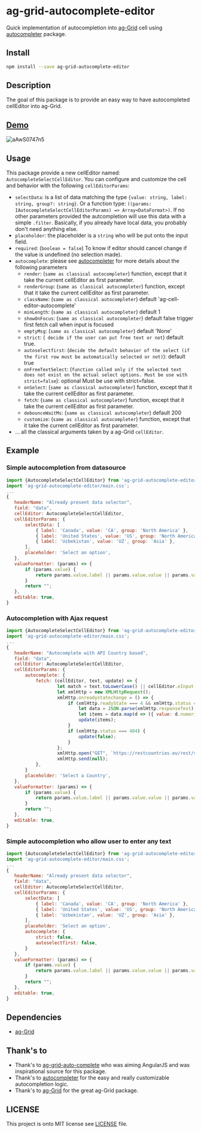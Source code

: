 # ag-grid-autocomplete-editor
Quick implementation of autocompletion into [ag-Grid](https://github.com/ag-grid/ag-grid) cell using [autocompleter](https://github.com/kraaden/autocomplete) package.

## Install
```bash
npm install --save ag-grid-autocomplete-editor
```

## Description
The goal of this package is to provide an easy way to have autocompleted cellEditor into ag-Grid.

## [Demo](https://stackblitz.com/edit/ag-grid-autocomplete-editor)
![aAwS0747n5](https://user-images.githubusercontent.com/8771783/54754946-0bdae680-4be5-11e9-9a49-b2b56d0d762c.gif)

## Usage
This package provide a new cellEditor named: `AutocompleteSelectCellEditor`.
You can configure and customize the cell and behavior with the following `cellEditorParams`:

- `selectData`: is a list of data matching the type `{value: string, label: string, group?: string}`. Or a function type: `((params: IAutocompleteSelectCellEditorParams) => Array<DataFormat>)`.
   If no other parameters provided the autcompletion will use this data with a simple `.filter`. Basically, if you already have local data, you probably don't need anything else.
- `placeholder`: the placeholder is a `string` who will be put onto the input field.
- `required`: (`boolean = false`) To know if editor should cancel change if the value is undefined (no selection made).
- `autocomplete`: please see [autocompleter](https://github.com/kraaden/autocomplete) for more details about the following parameters
    - `render`: (`same as classical autocompleter`) function, except that it take the current cellEditor as first parameter.
    - `renderGroup`: (`same as classical autocompleter`) function, except that it take the current cellEditor as first parameter. 
    - `className`: (`same as classical autocompleter`) default 'ag-cell-editor-autocomplete'
    - `minLength`: (`same as classical autocompleter`) default 1
    - `showOnFocus`: (`same as classical autocompleter`) default false trigger first fetch call when input is focused
    - `emptyMsg`: (`same as classical autocompleter`) default 'None'
    - `strict`: (` decide if the user can put free text or not`) default true.
    - `autoselectfirst`: (`decide the default behavior of the select (if the first row must be automatically selected or not)`): default true
    - `onFreeTextSelect`: (`function called only if the selected text does not
                            exist on the actual select options. Must be use with strict=false`): optional Must be use with strict=false.
    - `onSelect`: (`same as classical autocompleter`) function, except that it take the current cellEditor as first parameter.
    - `fetch`: (`same as classical autocompleter`) function, except that it take the current cellEditor as first parameter.
    - `debounceWaitMs`: (`same as classical autocompleter`) default 200
    - `customize`: (`same as classical autocompleter`) function, except that it take the current cellEditor as first parameter.
 - ... all the classical arguments taken by a ag-Grid `cellEditor`.
 
## Example
 
### Simple autocompletion from datasource
 ```js
import {AutocompleteSelectCellEditor} from 'ag-grid-autocomplete-editor';
import 'ag-grid-autocomplete-editor/main.css';
...
{
    headerName: "Already present data selector",
    field: "data",
    cellEditor: AutocompleteSelectCellEditor,
    cellEditorParams: {
        selectData: [
            { label: 'Canada', value: 'CA', group: 'North America' },
            { label: 'United States', value: 'US', group: 'North America' },
            { label: 'Uzbekistan', value: 'UZ', group: 'Asia' },
        ],
        placeholder: 'Select an option',
    },
    valueFormatter: (params) => {
        if (params.value) {
            return params.value.label || params.value.value || params.value;
        }
        return "";
    },
    editable: true,
}
```

### Autocompletion with Ajax request
 ```js
import {AutocompleteSelectCellEditor} from 'ag-grid-autocomplete-editor';
import 'ag-grid-autocomplete-editor/main.css';
...
{
    headerName: "Autocomplete with API Country based",
    field: "data",
    cellEditor: AutocompleteSelectCellEditor,
    cellEditorParams: {
        autocomplete: {
            fetch: (cellEditor, text, update) => {
                    let match = text.toLowerCase() || cellEditor.eInput.value.toLowerCase();
                    let xmlHttp = new XMLHttpRequest();
                    xmlHttp.onreadystatechange = () => {
                        if (xmlHttp.readyState === 4 && xmlHttp.status === 200) {
                            let data = JSON.parse(xmlHttp.responseText);
                            let items = data.map(d => ({ value: d.numericCode, label: d.name, group: d.region }));
                            update(items);
                        }
                        if (xmlHttp.status === 404) {
                            update(false);
                        }
                    };
                    xmlHttp.open("GET", `https://restcountries.eu/rest/v2/name/${match}`, true);
                    xmlHttp.send(null);
            },
        }
        placeholder: 'Select a Country',
    },
    valueFormatter: (params) => {
        if (params.value) {
            return params.value.label || params.value.value || params.value;
        }
        return "";
    },
    editable: true,
}
```


### Simple autocompletion who allow user to enter any text
 ```js
import {AutocompleteSelectCellEditor} from 'ag-grid-autocomplete-editor';
import 'ag-grid-autocomplete-editor/main.css';
...
{
    headerName: "Already present data selector",
    field: "data",
    cellEditor: AutocompleteSelectCellEditor,
    cellEditorParams: {
        selectData: [
            { label: 'Canada', value: 'CA', group: 'North America' },
            { label: 'United States', value: 'US', group: 'North America' },
            { label: 'Uzbekistan', value: 'UZ', group: 'Asia' },
        ],
        placeholder: 'Select an option',
        autocomplete: {
            strict: false,
            autoselectfirst: false,
        }
    },
    valueFormatter: (params) => {
        if (params.value) {
            return params.value.label || params.value.value || params.value;
        }
        return "";
    },
    editable: true,
}
```

## Dependencies
 - [ag-Grid](https://github.com/ag-grid/ag-grid)

## Thank's to
- Thank's to [ag-grid-auto-complete](https://github.com/superman-lopez/ag-grid-auto-complete) who was aiming AngularJS and was inspirational source for this package.
- Thank's to [autocompleter](https://github.com/kraaden/autocomplete) for the easy and really customizable autocompletion logic.
- Thank's to [ag-Grid](https://github.com/ag-grid/ag-grid) for the great ag-Grid package.

 
## LICENSE
This project is onto MIT license see [LICENSE](./LICENSE) file.
